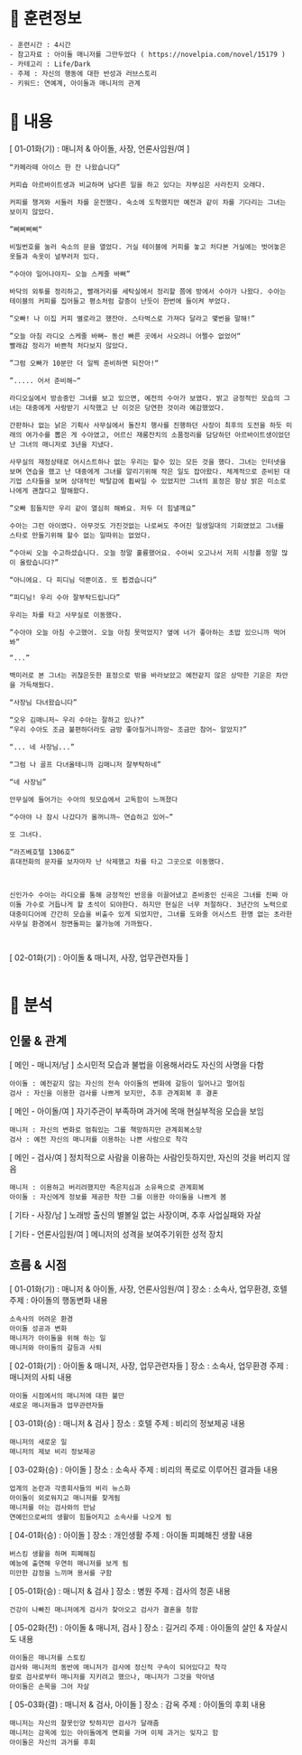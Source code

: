 <style>
.markdown-preview.markdown-preview {
       pre, code {
            white-space: pre-wrap;
       }
}
</style>

# :book: 훈련정보

```
- 훈련시간 : 4시간
- 참고자료 : 아이돌 매니저를 그만두었다 ( https://novelpia.com/novel/15179 )
- 카테고리 : Life/Dark
- 주제 : 자신의 행동에 대한 반성과 러브스토리
- 키워드: 연예계, 아이돌과 매니저의 관계
```

# :book: 내용
[ 01-01화(기) : 매니저 & 아이돌, 사장, 언론사임원/여 ]

```sh{.line-numbers}
“카페라떼 아이스 한 잔 나왔습니다”

커피숍 아르바이트생과 비교하며 남다른 일을 하고 있다는 자부심은 사라진지 오래다.

커피를 챙겨와 서둘러 차를 운전했다. 숙소에 도착했지만 예전과 같이 차를 기다리는 그녀는 보이지 않았다. 

”삐삐삐삐“

비밀번호를 눌러 숙소의 문을 열었다. 거실 테이블에 커피를 놓고 처다본 거실에는 벗어놓은 옷들과 속옷이 널부러저 있다.

“수아야 일어나야지~ 오늘 스케줄 바뻐”

바닥의 외투를 정리하고, 빨래거리를 세탁실에서 정리할 쯤에 방에서 수아가 나왔다. 수아는 테이블의 커피를 집어들고 평소처럼 갈증이 난듯이 한번에 들이켜 부었다.

”오빠! 나 이집 커피 별로라고 했잔아. 스타벅스로 가져다 달라고 몇번을 말해!”

”오늘 아침 라디오 스케줄 바뻐~ 동선 빠른 곳에서 사오려니 어쩔수 없었어“
빨래감 정리가 바쁜척 처다보지 않았다.

”그럼 오빠가 10분만 더 일찍 준비하면 되잔아!“

”..... 어서 준비해~“

라디오실에서 방송중인 그녀를 보고 있으면, 예전의 수아가 보였다. 밝고 긍정적인 모습의 그녀는 대중에게 사랑받기 시작했고 난 이것은 당연한 것이라 예감했었다. 

간판하나 없는 낡은 기획사 사무실에서 돌잔치 행사를 진행하던 사장이 최후의 도전을 하듯 미래의 여가수를 뽑은 게 수아였고, 어르신 재롱잔치의 소품정리를 담당하던 아르바이트생이었던 난 그녀의 매니저로 3년을 지냈다.

사무실의 재정상태로 어시스트하나 없는 우리는 할수 있는 모든 것을 했다. 그녀는 인터넷을 보며 연습을 했고 난 대중에게 그녀를 알리기위해 작은 일도 잡아왔다. 체계적으로 준비된 대기업 스타들을 보며 상대적인 박탈감에 휩싸일 수 있었지만 그녀의 표정은 항상 밝은 미소로 나에게 괜찮다고 말해왔다.

”오빠 힘들지만 우리 같이 열심히 해봐요. 저두 더 힘낼깨요”

수아는 그런 아이였다. 아무것도 가진것없는 나로써도 주어진 일생일대의 기회였었고 그녀를 스타로 만들기위해 할수 없는 일따위는 없었다.

“수아씨 오늘 수고하셨습니다. 오늘 정말 훌륭했어요. 수아씨 오고나서 저희 시청률 정말 많이 올랐습니다?”

“아니에요. 다 피디님 덕뿐이죠. 또 뵙겠습니다”

“피디님! 우리 수아 잘부탁드립니다”

우리는 차를 타고 사무실로 이동했다. 

”수아야 오늘 아침 수고했어. 오늘 아침 못먹었지? 옆에 너가 좋아하는 초밥 있으니까 먹어봐”

“...”

백미러로 본 그녀는 귀찮은듯한 표정으로 밖을 바라보았고 예전같지 않은 상막한 기운은 차안을 가득채웠다.

“사장님 다녀왔습니다”

“오우 김매니저~ 우리 수아는 잘하고 있나?”
“우리 수아도 조금 불편하더라도 금방 좋아질거니까앙~ 조금만 참어~ 알았지?”

“... 네 사장님...”

“그럼 나 골프 다녀올테니까 김매니저 잘부탁하네”

“네 사장님”

안무실에 들어가는 수아의 뒷모습에서 고독함이 느껴졌다

“수아야 나 잠시 나갔다가 올꺼니까~ 연습하고 있어~”

또 그녀다. 

“라즈베호텔 1306호”
휴대전화의 문자를 보자마자 난 삭제했고 차를 타고 그곳으로 이동했다.



신인가수 수아는 라디오를 통해 긍정적인 반응을 이끌어냈고 준비중인 신곡은 그녀를 진짜 아이돌 가수로 거듭나게 할 초석이 되야한다. 하지만 현실은 너무 처절하다. 3년간의 노력으로 대중미디어에 간간히 모습을 비출수 있게 되었지만, 그녀를 도와줄 어시스트 한명 없는 초라한 사무실 환경에서 정면돌파는 불가능에 가까웠다.



```

[ 02-01화(기) : 아이돌 & 매니저, 사장, 업무관련자들 ]
```

```

# :scroll: 분석


## 인물 & 관계
[ 메인 - 매니저/남 ]
소시민적 모습과 불법을 이용해서라도 자신의 사명을 다함
```
아이돌 : 예전같지 않는 자신의 전속 아이돌의 변화에 갈등이 일어나고 멀어짐
검사 : 자신을 이용한 검사를 나쁘게 보지만, 추후 관계회복 후 결혼
```

[ 메인 - 아이돌/여 ]
자기주관이 부족하며 과거에 목매 현실부적응 모습을 보임
```
매니저 : 자신의 변화로 멈춰있는 그를 책망하지만 관계회복소망
검사 : 예전 자신의 매니저를 이용하는 나쁜 사람으로 착각
```

[ 메인 - 검사/여 ]
정치적으로 사람을 이용하는 사람인듯하지만, 자신의 것을 버리지 않음
```
매니저 : 이용하고 버리려했지만 측은지심과 소유욕으로 관계회복
아이돌 : 자신에게 정보를 제공한 착한 그를 이용한 아이돌을 나쁘게 봄
```

[ 기타 - 사장/남 ]
노래방 출신의 별볼일 없는 사장이며, 추후 사업실패와 자살 

[ 기타 - 언론사임원/여 ]
메니저의 성격을 보여주기위한 성적 장치

## 흐름 & 시점
[ 01-01화(기) : 매니저 & 아이돌, 사장, 언론사임원/여 ]
장소 : 소속사, 업무환경, 호텔
주제 : 아이돌의 행동변화
내용
```
소속사의 어려운 환경
아이돌 성공과 변화
매니저가 아이돌을 위해 하는 일
매니저와 아이돌의 갈등과 사퇴
```

[ 02-01화(기) : 아이돌 & 매니저, 사장, 업무관련자들 ]
장소 : 소속사, 업무환경
주제 : 매니저의 사퇴
내용
```
아이돌 시점에서의 매니저에 대한 불만
새로운 매니저들과 업무관련자들
```

[ 03-01화(승) : 매니저 & 검사 ]
장소 : 호텔
주제 : 비리의 정보제공
내용
```
매니저의 새로운 일
매니저의 제보 비리 정보제공
```

[ 03-02화(승) : 아이돌 ]
장소 : 소속사
주제 : 비리의 폭로로 이루어진 결과들
내용
```
업계의 논란과 각종회사들의 비리 뉴스화
아이돌이 외로워지고 매니저를 찾게됨
매니저를 아는 검사와의 만남
연예인으로써의 생활이 힘들어지고 소속사를 나오게 됨
```

[ 04-01화(승) : 아이돌 ]
장소 : 개인생활
주제 : 아이돌 피폐해진 생활
내용
```
버스킹 생활을 하며 피폐해짐
예능에 출연해 우연히 매니저를 보게 됨
미안한 감정을 느끼며 용서를 구함
```

[ 05-01화(승) : 매니저 & 검사 ]
장소 : 병원
주제 : 검사의 청혼
내용
```
건강이 나빠진 매니저에게 검사가 찾아오고 검사가 결혼을 청함
```

[ 05-02화(전) : 아이돌 & 매니저, 검사 ]
장소 : 길거리
주제 : 아이돌의 살인 & 자살시도
내용
```
아이돌은 매니저를 스토킹
검사와 매니저의 동반에 매니저가 검사에 정신적 구속이 되어있다고 착각
칼로 검사로부터 매니저를 지키려고 했으나, 매니저가 그것을 막아냄
아이돌은 손목을 그어 자살
```

[ 05-03화(결) : 매니저 & 검사, 아이돌 ]
장소 : 감옥
주제 : 아이돌의 후회
내용
```
매니저는 자신의 잘못인양 탓하지만 검사가 달래줌
매니저는 감옥에 있는 아이돌에게 면회를 가며 이제 과거는 잊자고 함
아이돌은 자신의 과거를 후회
```
